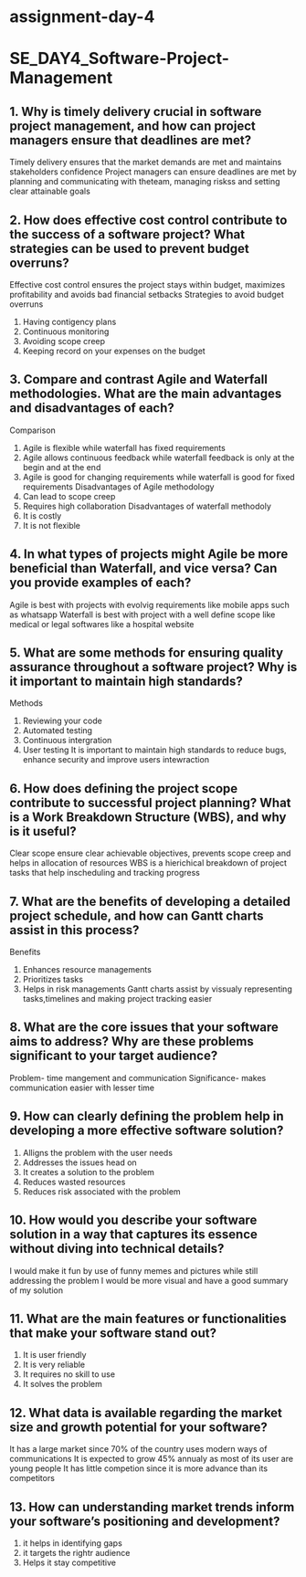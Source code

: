 # assignment-day-4
# SE_DAY4_Software-Project-Management
## 1. Why is timely delivery crucial in software project management, and how can project managers ensure that deadlines are met?
Timely delivery ensures that the market demands are met and maintains stakeholders confidence
Project managers can ensure deadlines are met by planning and communicating with theteam, managing riskss and setting clear attainable goals

## 2. How does effective cost control contribute to the success of a software project? What strategies can be used to prevent budget overruns?
Effective cost control ensures the project stays within budget, maximizes profitability and avoids bad financial setbacks
Strategies to avoid budget overruns
1. Having contigency plans
2. Continuous monitoring
3. Avoiding scope creep
4. Keeping record on your expenses on the budget
## 3. Compare and contrast Agile and Waterfall methodologies. What are the main advantages and disadvantages of each?
Comparison
1. Agile is flexible while waterfall has fixed requirements
2. Agile allows continuous feedback while waterfall feedback is only at the begin and at the end
3. Agile is good for changing requirements while waterfall is good for fixed requirements
   Disadvantages of Agile methodology
1. Can lead to scope creep
2. Requires high collaboration
   Disadvantages of waterfall methodoly
1. It is costly
2. It is not flexible
## 4. In what types of projects might Agile be more beneficial than Waterfall, and vice versa? Can you provide examples of each?
Agile is best with projects with evolvig requirements like mobile apps such as whatsapp
Waterfall is best with project with a well define scope like medical or legal softwares like a hospital website
## 5. What are some methods for ensuring quality assurance throughout a software project? Why is it important to maintain high standards?
Methods
1. Reviewing your code
2. Automated testing
3. Continuous intergration
4. User testing
It is important to maintain high standards to reduce bugs, enhance security and improve users intewraction
## 6. How does defining the project scope contribute to successful project planning? What is a Work Breakdown Structure (WBS), and why is it useful?
Clear scope ensure clear achievable objectives, prevents scope creep and helps in allocation of resources
WBS is a hierichical breakdown of project tasks that help inscheduling and tracking progress
## 7. What are the benefits of developing a detailed project schedule, and how can Gantt charts assist in this process?
Benefits
1. Enhances resource managements
2. Prioritizes tasks
3. Helps in risk managements
Gantt charts assist by vissualy representing tasks,timelines and making project tracking easier
## 8. What are the core issues that your software aims to address? Why are these problems significant to your target audience?
Problem- time mangement and communication
Significance- makes communication easier with lesser time
## 9. How can clearly defining the problem help in developing a more effective software solution?
1. Alligns the problem with the user needs
2. Addresses the issues head on
3. It creates a solution to the problem
4. Reduces wasted resources
5. Reduces risk associated with the problem
## 10. How would you describe your software solution in a way that captures its essence without diving into technical details?
I would make it fun by use of funny memes and pictures while still addressing the problem
I would be more visual and have a good summary of my solution
## 11. What are the main features or functionalities that make your software stand out?
1. It is user friendly
2. It is very reliable
3. It requires no skill to use
4. It solves the problem
## 12. What data is available regarding the market size and growth potential for your software?
It has a large market since 70% of the country uses modern ways of communications
It is expected to grow 45% annualy as most of its user are young people
It has little competion since it is more advance than its competitors
## 13. How can understanding market trends inform your software’s positioning and development?
1. it helps in identifying gaps
2. it targets the rightr audience
3. Helps it stay competitive
